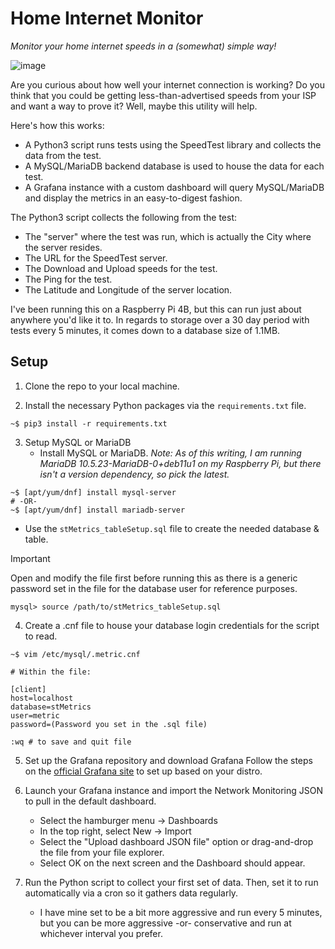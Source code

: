# Home Internet Monitor
_Monitor your home internet speeds in a (somewhat) simple way!_

![image](https://github.com/Shermanmanman/Home-Internet-Monitor/assets/67762501/0db07bd9-e7e7-4d90-89f1-680248195485)

Are you curious about how well your internet connection is working? Do you think that you could be getting less-than-advertised speeds from your ISP and want a way to prove it? Well, maybe this utility will help.

Here's how this works:
- A Python3 script runs tests using the SpeedTest library and collects the data from the test.
- A MySQL/MariaDB backend database is used to house the data for each test.
- A Grafana instance with a custom dashboard will query MySQL/MariaDB and display the metrics in an easy-to-digest fashion.

The Python3 script collects the following from the test:
- The "server" where the test was run, which is actually the City where the server resides.
- The URL for the SpeedTest server.
- The Download and Upload speeds for the test.
- The Ping for the test.
- The Latitude and Longitude of the server location.

I've been running this on a Raspberry Pi 4B, but this can run just about anywhere you'd like it to. In regards to storage over a 30 day period with tests every 5 minutes, it comes down to a database size of 1.1MB. 

## Setup

1. Clone the repo to your local machine.

2. Install the necessary Python packages via the `requirements.txt` file.
```
~$ pip3 install -r requirements.txt
```

3. Setup MySQL or MariaDB
   - Install MySQL or MariaDB.
     _Note: As of this writing, I am running MariaDB 10.5.23-MariaDB-0+deb11u1 on my Raspberry Pi, but there isn't a version dependency, so pick the latest._
```
~$ [apt/yum/dnf] install mysql-server
# -OR-
~$ [apt/yum/dnf] install mariadb-server
```
  - Use the `stMetrics_tableSetup.sql` file to create the needed database & table.
> [!IMPORTANT]
> Open and modify the file first before running this as there is a generic password set in the file for the database user for reference purposes.
```
mysql> source /path/to/stMetrics_tableSetup.sql
```

4. Create a .cnf file to house your database login credentials for the script to read.

```
~$ vim /etc/mysql/.metric.cnf

# Within the file:

[client]
host=localhost
database=stMetrics
user=metric
password=(Password you set in the .sql file)

:wq # to save and quit file
```

5. Set up the Grafana repository and download Grafana
Follow the steps on the [official Grafana site](https://grafana.com/docs/grafana/latest/setup-grafana/installation/) to set up based on your distro.

6. Launch your Grafana instance and import the Network Monitoring JSON to pull in the default dashboard.
   - Select the hamburger menu -> Dashboards
   - In the top right, select New -> Import
   - Select the "Upload dashboard JSON file" option or drag-and-drop the file from your file explorer. 
   - Select OK on the next screen and the Dashboard should appear.

7. Run the Python script to collect your first set of data. Then, set it to run automatically via a cron so it gathers data regularly.
   - I have mine set to be a bit more aggressive and run every 5 minutes, but you can be more aggressive -or- conservative and run at whichever interval you prefer. 
